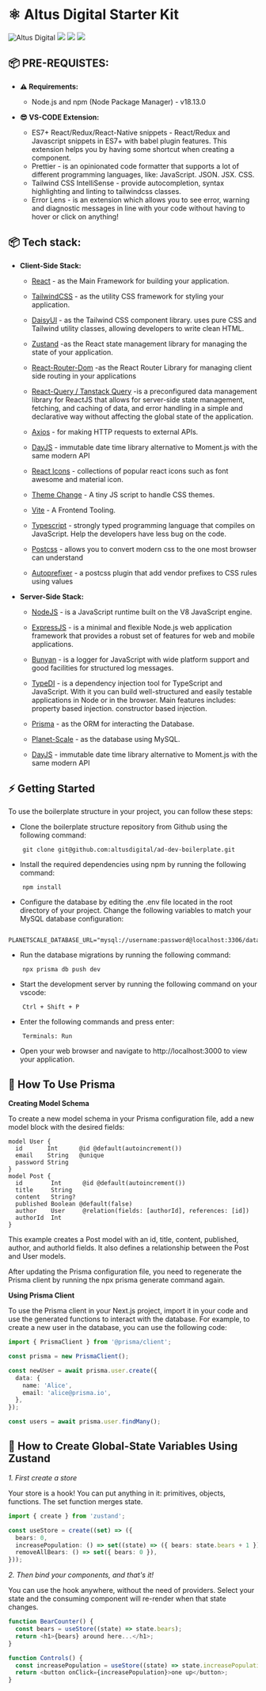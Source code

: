 # ⚛️ Altus Digital Starter Kit

![Altus Digital](https://img.shields.io/badge/ALTUS%20DIGITAL-8248e5?style=for-the-badge)
![](https://img.shields.io/badge/Prisma-2D3748?style=for-the-badge&logo=prisma)
![](https://img.shields.io/badge/ESLINT-4B32C3?style=for-the-badge&logo=eslint)
![](https://img.shields.io/badge/TailwindCSS-06B6D4?style=for-the-badge&logo=tailwindcss&logoColor=white)

## 📦 PRE-REQUISTES:

- **⚠️ Requirements:**

  - Node.js and npm (Node Package Manager) - v18.13.0

- **😎 VS-CODE Extension:**
  - ES7+ React/Redux/React-Native snippets - React/Redux and Javascript snippets in ES7+ with babel plugin features. This extension helps you by having some shortcut when creating a component.
  - Prettier - is an opinionated code formatter that supports a lot of different programming languages, like: JavaScript. JSON. JSX. CSS.
  - Tailwind CSS IntelliSense - provide autocompletion, syntax highlighting and linting to tailwindcss classes.
  - Error Lens - is an extension which allows you to see error, warning and diagnostic messages in line with your code without having to hover or click on anything!

## 📦 Tech stack:

- **Client-Side Stack:**

  - [React](https://react.dev/) - as the Main Framework for building your application.

  - [TailwindCSS](https://tailwindcss.com/) - as the utility CSS framework for styling your application.
  - [DaisyUI](https://daisyui.com/components/) - as the Tailwind CSS component library. uses pure CSS and Tailwind utility classes, allowing developers to write clean HTML.
  - [Zustand](https://docs.pmnd.rs/zustand/getting-started/introduction) -as the React state management library for managing the state of your application.
  - [React-Router-Dom](https://reactrouter.com/en/main/start/tutorial) -as the React Router Library for managing client side routing in your applications
  - [React-Query / Tanstack Query](https://tanstack.com/query/v3/docs/react/overview) -is a preconfigured data management library for ReactJS that allows for server-side state management, fetching, and caching of data, and error handling in a simple and declarative way without affecting the global state of the application.
  - [Axios](https://axios-http.com/docs/intro) - for making HTTP requests to external APIs.
  - [DayJS](https://day.js.org/en/) - immutable date time library alternative to Moment.js with the same modern API
  - [React Icons](https://react-icons.github.io/react-icons/) - collections of popular react icons such as font awesome and material icon.
  - [Theme Change](https://www.npmjs.com/package/theme-change) - A tiny JS script to handle CSS themes.
  - [Vite](https://vitejs.dev/) - A Frontend Tooling.
  - [Typescript](https://www.typescriptlang.org/) - strongly typed programming language that compiles on JavaScript. Help the developers have less bug on the code.
  - [Postcss](https://postcss.org/) - allows you to convert modern css to the one most browser can understand
  - [Autoprefixer](https://autoprefixer.github.io/) - a postcss plugin that add vendor prefixes to CSS rules using values

- **Server-Side Stack:**

  - [NodeJS](https://nodejs.org/api/documentation.html) - is a JavaScript runtime built on the V8 JavaScript engine.

  - [ExpressJS](https://expressjs.com/en/guide/routing.html) - is a minimal and flexible Node.js web application framework that provides a robust set of features for web and mobile applications.
  - [Bunyan](https://www.npmjs.com/package/bunyan) - is a logger for JavaScript with wide platform support and good facilities for structured log messages.
  - [TypeDI](https://docs.typestack.community/typedi/v/develop/01-getting-started) - is a dependency injection tool for TypeScript and JavaScript. With it you can build well-structured and easily testable applications in Node or in the browser. Main features includes: property based injection. constructor based injection.
  - [Prisma](https://www.prisma.io/docs/concepts/overview/what-is-prisma) - as the ORM for interacting the Database.
  - [Planet-Scale](https://planetscale.com/docs) - as the database using MySQL.
  - [DayJS](https://day.js.org/en/) - immutable date time library alternative to Moment.js with the same modern API


## ⚡️ Getting Started

To use the boilerplate structure in your project, you can follow these steps:

- Clone the boilerplate structure repository from Github using the following command:

```shell
    git clone git@github.com:altusdigital/ad-dev-boilerplate.git
```

- Install the required dependencies using npm by running the following command:

```shell
    npm install
```

- Configure the database by editing the .env file located in the root directory of your project. Change the following variables to match your MySQL database configuration:

```.env
    PLANETSCALE_DATABASE_URL="mysql://username:password@localhost:3306/database_name"
```

- Run the database migrations by running the following command:

```shell
    npx prisma db push dev
```

- Start the development server by running the following command on your vscode:

```shell
    Ctrl + Shift + P
```

- Enter the following commands and press enter:

```shell
    Terminals: Run
```

- Open your web browser and navigate to http://localhost:3000 to view your application.

## 🥶 How To Use Prisma

**Creating Model Schema**

To create a new model schema in your Prisma configuration file, add a new model block with the desired fields:

```prisma
model User {
  id       Int      @id @default(autoincrement())
  email    String   @unique
  password String
}
model Post {
  id        Int      @id @default(autoincrement())
  title     String
  content   String?
  published Boolean @default(false)
  author    User     @relation(fields: [authorId], references: [id])
  authorId  Int
}
```

This example creates a Post model with an id, title, content, published, author, and authorId fields. It also defines a relationship between the Post and User models.

After updating the Prisma configuration file, you need to regenerate the Prisma client by running the npx prisma generate command again.

**Using Prisma Client**

To use the Prisma client in your Next.js project, import it in your code and use the generated functions to interact with the database. For example, to create a new user in the database, you can use the following code:

```typescript
import { PrismaClient } from '@prisma/client';

const prisma = new PrismaClient();

const newUser = await prisma.user.create({
  data: {
    name: 'Alice',
    email: 'alice@prisma.io',
  },
});

const users = await prisma.user.findMany();
```

## 🐻 How to Create Global-State Variables Using Zustand

_1. First create a store_

Your store is a hook! You can put anything in it: primitives, objects, functions. The set function merges state.

```typescript
import { create } from 'zustand';

const useStore = create((set) => ({
  bears: 0,
  increasePopulation: () => set((state) => ({ bears: state.bears + 1 })),
  removeAllBears: () => set({ bears: 0 }),
}));
```

_2. Then bind your components, and that's it!_

You can use the hook anywhere, without the need of providers. Select your state and the consuming component will re-render when that state changes.

```typescript
function BearCounter() {
  const bears = useStore((state) => state.bears);
  return <h1>{bears} around here...</h1>;
}

function Controls() {
  const increasePopulation = useStore((state) => state.increasePopulation);
  return <button onClick={increasePopulation}>one up</button>;
}
```

